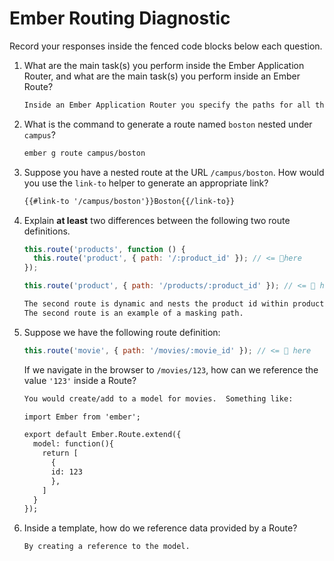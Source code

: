 # Ember Routing Diagnostic

Record your responses inside the fenced code blocks below each question.

1.  What are the main task(s) you perform inside the Ember Application Router,
    and what are the main task(s) you perform inside an Ember Route?

    ```md
    Inside an Ember Application Router you specify the paths for all the routes that the application will use.  Inside Ember routes you specify models hooks that will be used to get data for individual routes.
    ```

1.  What is the command to generate a route named `boston` nested under
    `campus`?

    ```md
    ember g route campus/boston
    ```

1.  Suppose you have a nested route at the URL `/campus/boston`. How would you
    use the `link-to` helper to generate an appropriate link?

    ```md
    {{#link-to '/campus/boston'}}Boston{{/link-to}}
    ```

1.  Explain **at least** two differences between the following two route
    definitions.

    ```js
    this.route('products', function () {
      this.route('product', { path: '/:product_id' }); // <= 👀here
    });

    this.route('product', { path: '/products/:product_id' }); // <= 👀 here
    ```

    ```md
    The second route is dynamic and nests the product id within products.
    The second route is an example of a masking path.
    ```

1.  Suppose we have the following route definition:

    ```js
    this.route('movie', { path: '/movies/:movie_id' }); // <= 👀 here
    ```

    If we navigate in the browser to `/movies/123`, how can we reference the
    value `'123'` inside a Route?

    ```md
    You would create/add to a model for movies.  Something like:

    import Ember from 'ember';

    export default Ember.Route.extend({
      model: function(){
        return [
          {
          id: 123
          },
        ]
      }
    });
    ```

1.  Inside a template, how do we reference data provided by a Route?

    ```md
    By creating a reference to the model.
    ```
